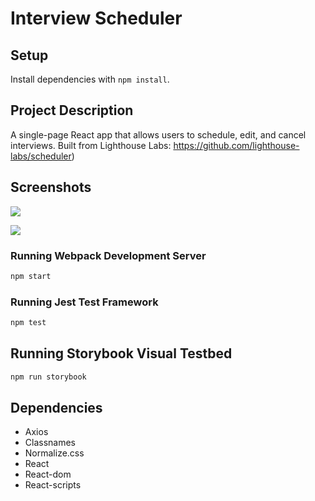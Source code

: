 # Interview Scheduler

## Setup

Install dependencies with `npm install`.

## Project Description

A single-page React app that allows users to schedule, edit, and cancel interviews. Built from Lighthouse Labs: https://github.com/lighthouse-labs/scheduler)

## Screenshots

![](https://github.com/feltfan/scheduler/blob/master/docs/addappointment.png?raw=true)

![](https://github.com/feltfan/scheduler/blob/master/docs/edit:deleteappointment.png?raw=true)

### Running Webpack Development Server

```sh
npm start
```

### Running Jest Test Framework

```sh
npm test
```

## Running Storybook Visual Testbed

```sh
npm run storybook
```

## Dependencies

- Axios
- Classnames
- Normalize.css
- React
- React-dom
- React-scripts
